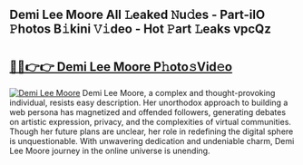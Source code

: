 ## Demi Lee Moore All 𝙻eaked 𝙽u𝚍es - Part-iIO 𝙿hotos B𝚒kini 𝚅𝚒deo - Hot 𝙿art 𝙻eaks vpcQz

# <h2><a href="http://ld50ts9.urlbe.top/?page=Demi+Lee+Moore">🔗🔗👉👉 Demi Lee Moore P𝚑oto𝚜Vid𝚎o</a></h2>

[![Demi Lee Moore](https://i.imgur.com/eBuTRDB.gif)](http://ld50ts9.urlbe.top/?page=Demi+Lee+Moore)
Demi Lee Moore, a complex and thought-provoking individual, resists easy description. Her unorthodox approach to building a web persona has magnetized and offended followers, generating debates on artistic expression, privacy, and the complexities of virtual communities. Though her future plans are unclear, her role in redefining the digital sphere is unquestionable. With unwavering dedication and undeniable charm, Demi Lee Moore journey in the online universe is unending.

